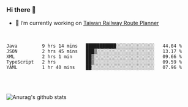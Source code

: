 ### Hi there 👋

- 🔭 I’m currently working on [Taiwan Railway Route Planner](https://github.com/Taiwan-Railway-Route-Planner)

<br/>

<!--START_SECTION:waka-->
```text
Java         9 hrs 14 mins   ███████████░░░░░░░░░░░░░░   44.04 % 
JSON         2 hrs 45 mins   ███▒░░░░░░░░░░░░░░░░░░░░░   13.17 % 
XML          2 hrs 1 min     ██▒░░░░░░░░░░░░░░░░░░░░░░   09.66 % 
TypeScript   2 hrs           ██▒░░░░░░░░░░░░░░░░░░░░░░   09.59 % 
YAML         1 hr 40 mins    ██░░░░░░░░░░░░░░░░░░░░░░░   07.96 % 
```
<!--END_SECTION:waka-->

<br/>
<br/>

![Anurag's github stats](https://github-readme-stats.vercel.app/api?username=DepickereSven&show_icons=true&theme=tokyonight)



<!--
**DepickereSven/DepickereSven** is a ✨ _special_ ✨ repository because its `README.md` (this file) appears on your GitHub profile.

Here are some ideas to get you started:

- 🔭 I’m currently working on ...
- 🌱 I’m currently learning ...
- 👯 I’m looking to collaborate on ...
- 🤔 I’m looking for help with ...
- 💬 Ask me about ...
- 📫 How to reach me: ...
- 😄 Pronouns: ...
- ⚡ Fun fact: ...
-->
